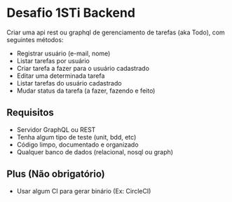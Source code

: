 # Desafio 1STi Backend

Criar uma api rest ou graphql de gerenciamento de tarefas (aka Todo), com seguintes métodos:
- Registrar usuário (e-mail, nome)
- Listar tarefas por usuário
- Criar tarefa a fazer para o usuário cadastrado
- Editar uma determinada tarefa
- Listar tarefas do usuário cadastrado
- Mudar status da tarefa (a fazer, fazendo e feito)

## Requisitos
- Servidor GraphQL ou REST
- Tenha algum tipo de teste (unit, bdd, etc)
- Código limpo, documentado e organizado
- Qualquer banco de dados (relacional, nosql ou graph)

## Plus (Não obrigatório)
- Usar algum CI para gerar binário (Ex: CircleCI)

